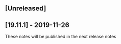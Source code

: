 ## [Unreleased]


## [19.11.1] - 2019-11-26
These notes will be published in the next release notes 